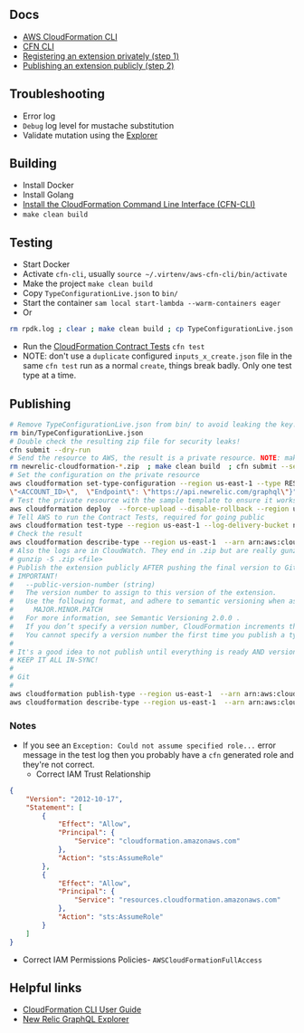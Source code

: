## Docs
- [AWS CloudFormation CLI](https://awscli.amazonaws.com/v2/documentation/api/latest/reference/cloudformation/index.html)
- [CFN CLI](https://docs.aws.amazon.com/cloudformation-cli/latest/userguide/resource-type-cli.html)
- [Registering an extension privately (step 1)](https://docs.aws.amazon.com/cloudformation-cli/latest/userguide/resource-type-register.html)
- [Publishing an extension publicly (step 2)](https://docs.aws.amazon.com/cloudformation-cli/latest/userguide/publish-extension.html)
## Troubleshooting
- Error log
- `Debug` log level for mustache substitution
- Validate mutation using the [Explorer](https://api.newrelic.com/graphiql)

## Building
- Install Docker
- Install Golang
- [Install the CloudFormation Command Line Interface (CFN-CLI)](https://docs.aws.amazon.com/cloudformation-cli/latest/userguide/what-is-cloudformation-cli.html)
- `make clean build `

## Testing
- Start Docker
- Activate `cfn-cli`, usually `source ~/.virtenv/aws-cfn-cli/bin/activate`
- Make the project `make clean build`
- Copy `TypeConfigurationLive.json` to `bin/`
- Start the container `sam local start-lambda --warm-containers eager`
- Or
```bash
rm rpdk.log ; clear ; make clean build ; cp TypeConfigurationLive.json bin/ ; sam local start-lambda --warm-containers eager 
```
- Run the [CloudFormation Contract Tests](https://docs.aws.amazon.com/cloudformation-cli/latest/userguide/contract-tests.html) `cfn test`
- NOTE: don't use a `duplicate` configured `inputs_x_create.json` file in the same `cfn test` run as a normal `create`, things break badly. Only one test type at a time.

## Publishing
```bash
# Remove TypeConfigurationLive.json from bin/ to avoid leaking the key!
rm bin/TypeConfigurationLive.json
# Double check the resulting zip file for security leaks!
cfn submit --dry-run
# Send the resource to AWS, the result is a private resource. NOTE: make clean build clears credentials from bin/
rm newrelic-cloudformation-*.zip  ; make clean build  ; cfn submit --set-default  --region us-east-1  --role-arn arn:aws:iam::830139413159:role/custom-resource-cloudformation-role
# Set the configuration on the private resource
aws cloudformation set-type-configuration --region us-east-1 --type RESOURCE --type-name NewRelic::Observability::<TYPE> --configuration-alias default --configuration "{  \"APIKey\": \"<API_KEY>\",  \"AccountID\": 
\"<ACCOUNT_ID>\",  \"Endpoint\": \"https://api.newrelic.com/graphql\"}" 
# Test the private resource with the sample template to ensure it works
aws cloudformation deploy  --force-upload --disable-rollback --region us-east-1 --template-file template-examples-live/live.yml --stack-name test-stack-workloads
# Tell AWS to run the Contract Tests, required for going public
aws cloudformation test-type --region us-east-1 --log-delivery-bucket newrelic--cloudformation--custom--resources --arn arn:aws:cloudformation:us-east-1:830139413159:type/resource/newrelic-cloudformation-workload
# Check the result
aws cloudformation describe-type --region us-east-1  --arn arn:aws:cloudformation:us-east-1:830139413159:type/resource/newrelic-cloudformation-workloads
# Also the logs are in CloudWatch. They end in .zip but are really gunzip so
# gunzip -S .zip <file>
# Publish the extension publicly AFTER pushing the final version to GitHub AND generating/tagging a release
# IMPORTANT!
#   --public-version-number (string)
#   The version number to assign to this version of the extension.
#   Use the following format, and adhere to semantic versioning when assigning a version number to your extension:
#     MAJOR.MINOR.PATCH
#   For more information, see Semantic Versioning 2.0.0 .
#   If you don’t specify a version number, CloudFormation increments the version number by one minor version release.
#   You cannot specify a version number the first time you publish a type. CloudFormation automatically sets the first version number to be 1.0.0 .
#
# It's a good idea to not publish until everything is ready AND version 1.0.0 is release in Git!
# KEEP IT ALL IN-SYNC!
#
# Git
#
aws cloudformation publish-type --region us-east-1  --arn arn:aws:cloudformation:us-east-1:830139413159:type/resource/newrelic-cloudformation-workloads
aws cloudformation describe-type --region us-east-1  --arn arn:aws:cloudformation:us-east-1:830139413159:type/resource/newrelic-cloudformation-workloads
```
### Notes
- If you see an `Exception: Could not assume specified role...` error message in the test log then you probably have a `cfn` generated role and they're not correct. 
  - Correct IAM Trust Relationship
```json
{
    "Version": "2012-10-17",
    "Statement": [
        {
            "Effect": "Allow",
            "Principal": {
                "Service": "cloudformation.amazonaws.com"
            },
            "Action": "sts:AssumeRole"
        },
        {
            "Effect": "Allow",
            "Principal": {
                "Service": "resources.cloudformation.amazonaws.com"
            },
            "Action": "sts:AssumeRole"
        }
    ]
}
```
  - Correct IAM Permissions Policies- `AWSCloudFormationFullAccess` 

## Helpful links
- [CloudFormation CLI User Guide](https://docs.aws.amazon.com/cloudformation-cli/latest/userguide/what-is-cloudformation-cli.html)
- [New Relic GraphQL Explorer](https://api.newrelic.com/graphiql) 
